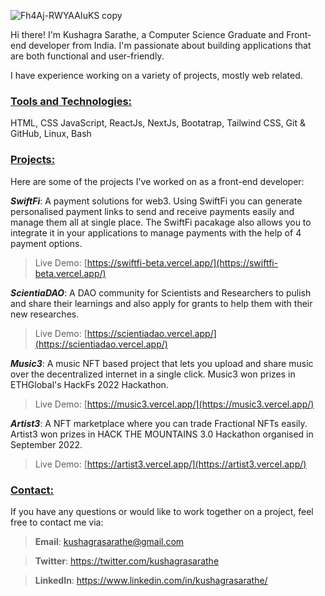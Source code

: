 ![Fh4Aj-RWYAAIuKS copy](https://user-images.githubusercontent.com/76868364/206901005-954fa5a4-27b0-4138-a9ad-bb1ebe709887.jpg)

Hi there! I'm Kushagra Sarathe, a Computer Science Graduate and Front-end developer from India. I'm passionate about building applications that are both functional and user-friendly. 

I have experience working on a variety of projects, mostly web related.

### <u>Tools and Technologies:</u>
HTML, CSS JavaScript, ReactJs, NextJs, Bootatrap, Tailwind CSS, Git & GitHub, Linux, Bash

### <u>Projects:</u>

Here are some of the projects I've worked on as a front-end developer:

***SwiftFi***: A payment solutions for web3. Using SwiftFi you can generate personalised payment links to send and receive payments easily and manage them all at single place. The SwiftFi pacakage also allows you to integrate it in your applications to manage payments with the help of 4 payment options.

> Live Demo: <u>[https://swiftfi-beta.vercel.app/](https://swiftfi-beta.vercel.app/)</u>

***ScientiaDAO***: A DAO community for Scientists and Researchers to pulish and share their learnings and also apply for grants to help them with their new researches.

> Live Demo: <u>[https://scientiadao.vercel.app/](https://scientiadao.vercel.app/)</u>

***Music3***: A music NFT based project that lets you upload and share music over the decentralized internet in a single click. Music3 won prizes in ETHGlobal's HackFs 2022 Hackathon.

> Live Demo: <u>[https://music3.vercel.app/](https://music3.vercel.app/)</u>

***Artist3***: A NFT marketplace where you can trade Fractional NFTs easily. Artist3 won prizes in HACK THE MOUNTAINS 3.0 Hackathon organised in September 2022.

> Live Demo: <u>[https://artist3.vercel.app/](https://artist3.vercel.app/)</u>

### <u>Contact:</u>
If you have any questions or would like to work together on a project, feel free to contact me via:

> **Email**: <u>kushagrasarathe@gmail.com</u>

> **Twitter**: <u>https://twitter.com/kushagrasarathe</u>

> **LinkedIn**: <u>https://www.linkedin.com/in/kushagrasarathe/</u>
